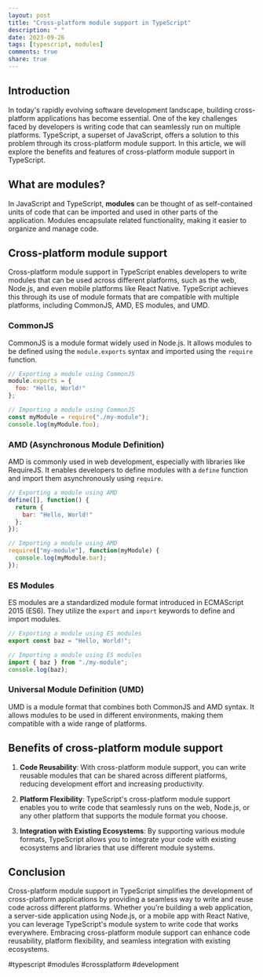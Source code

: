 ```yaml
---
layout: post
title: "Cross-platform module support in TypeScript"
description: " "
date: 2023-09-26
tags: [typescript, modules]
comments: true
share: true
---
```


## Introduction

In today's rapidly evolving software development landscape, building cross-platform applications has become essential. One of the key challenges faced by developers is writing code that can seamlessly run on multiple platforms. TypeScript, a superset of JavaScript, offers a solution to this problem through its cross-platform module support. In this article, we will explore the benefits and features of cross-platform module support in TypeScript.

## What are modules?

In JavaScript and TypeScript, **modules** can be thought of as self-contained units of code that can be imported and used in other parts of the application. Modules encapsulate related functionality, making it easier to organize and manage code.

## Cross-platform module support

Cross-platform module support in TypeScript enables developers to write modules that can be used across different platforms, such as the web, Node.js, and even mobile platforms like React Native. TypeScript achieves this through its use of module formats that are compatible with multiple platforms, including CommonJS, AMD, ES modules, and UMD.

### CommonJS

CommonJS is a module format widely used in Node.js. It allows modules to be defined using the `module.exports` syntax and imported using the `require` function.

```javascript
// Exporting a module using CommonJS
module.exports = {
  foo: "Hello, World!"
};

// Importing a module using CommonJS
const myModule = require("./my-module");
console.log(myModule.foo);
```

### AMD (Asynchronous Module Definition)

AMD is commonly used in web development, especially with libraries like RequireJS. It enables developers to define modules with a `define` function and import them asynchronously using `require`.

```javascript
// Exporting a module using AMD
define([], function() {
  return {
    bar: "Hello, World!"
  };
});

// Importing a module using AMD
require(["my-module"], function(myModule) {
  console.log(myModule.bar);
});
```

### ES Modules

ES modules are a standardized module format introduced in ECMAScript 2015 (ES6). They utilize the `export` and `import` keywords to define and import modules.

```javascript
// Exporting a module using ES modules
export const baz = "Hello, World!";

// Importing a module using ES modules
import { baz } from "./my-module";
console.log(baz);
```

### Universal Module Definition (UMD)

UMD is a module format that combines both CommonJS and AMD syntax. It allows modules to be used in different environments, making them compatible with a wide range of platforms.

## Benefits of cross-platform module support

1. **Code Reusability**: With cross-platform module support, you can write reusable modules that can be shared across different platforms, reducing development effort and increasing productivity.

2. **Platform Flexibility**: TypeScript's cross-platform module support enables you to write code that seamlessly runs on the web, Node.js, or any other platform that supports the module format you choose.

3. **Integration with Existing Ecosystems**: By supporting various module formats, TypeScript allows you to integrate your code with existing ecosystems and libraries that use different module systems.

## Conclusion

Cross-platform module support in TypeScript simplifies the development of cross-platform applications by providing a seamless way to write and reuse code across different platforms. Whether you're building a web application, a server-side application using Node.js, or a mobile app with React Native, you can leverage TypeScript's module system to write code that works everywhere. Embracing cross-platform module support can enhance code reusability, platform flexibility, and seamless integration with existing ecosystems.

#typescript #modules #crossplatform #development